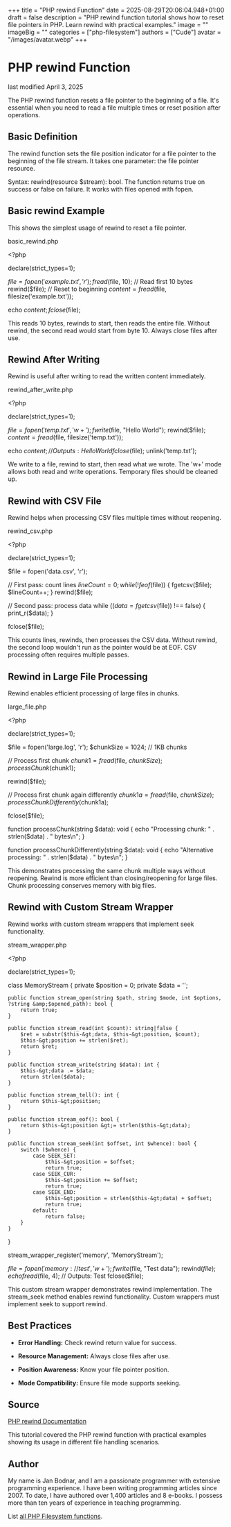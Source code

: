 +++
title = "PHP rewind Function"
date = 2025-08-29T20:06:04.948+01:00
draft = false
description = "PHP rewind function tutorial shows how to reset file pointers in PHP. Learn rewind with practical examples."
image = ""
imageBig = ""
categories = ["php-filesystem"]
authors = ["Cude"]
avatar = "/images/avatar.webp"
+++

# PHP rewind Function

last modified April 3, 2025

The PHP rewind function resets a file pointer to the beginning of a
file. It's essential when you need to read a file multiple times or reset
position after operations.

## Basic Definition

The rewind function sets the file position indicator for a file
pointer to the beginning of the file stream. It takes one parameter: the file
pointer resource.

Syntax: rewind(resource $stream): bool. The function returns true on
success or false on failure. It works with files opened with fopen.

## Basic rewind Example

This shows the simplest usage of rewind to reset a file pointer.

basic_rewind.php
  

&lt;?php

declare(strict_types=1);

$file = fopen('example.txt', 'r');
fread($file, 10); // Read first 10 bytes
rewind($file); // Reset to beginning
$content = fread($file, filesize('example.txt'));

echo $content;
fclose($file);

This reads 10 bytes, rewinds to start, then reads the entire file. Without
rewind, the second read would start from byte 10. Always close files after use.

## Rewind After Writing

Rewind is useful after writing to read the written content immediately.

rewind_after_write.php
  

&lt;?php

declare(strict_types=1);

$file = fopen('temp.txt', 'w+');
fwrite($file, "Hello World");
rewind($file);
$content = fread($file, filesize('temp.txt'));

echo $content; // Outputs: Hello World
fclose($file);
unlink('temp.txt');

We write to a file, rewind to start, then read what we wrote. The 'w+' mode
allows both read and write operations. Temporary files should be cleaned up.

## Rewind with CSV File

Rewind helps when processing CSV files multiple times without reopening.

rewind_csv.php
  

&lt;?php

declare(strict_types=1);

$file = fopen('data.csv', 'r');

// First pass: count lines
$lineCount = 0;
while (!feof($file)) {
    fgetcsv($file);
    $lineCount++;
}
rewind($file);

// Second pass: process data
while (($data = fgetcsv($file)) !== false) {
    print_r($data);
}

fclose($file);

This counts lines, rewinds, then processes the CSV data. Without rewind, the
second loop wouldn't run as the pointer would be at EOF. CSV processing often
requires multiple passes.

## Rewind in Large File Processing

Rewind enables efficient processing of large files in chunks.

large_file.php
  

&lt;?php

declare(strict_types=1);

$file = fopen('large.log', 'r');
$chunkSize = 1024; // 1KB chunks

// Process first chunk
$chunk1 = fread($file, $chunkSize);
processChunk($chunk1);

rewind($file);

// Process first chunk again differently
$chunk1a = fread($file, $chunkSize);
processChunkDifferently($chunk1a);

fclose($file);

function processChunk(string $data): void {
    echo "Processing chunk: " . strlen($data) . " bytes\n";
}

function processChunkDifferently(string $data): void {
    echo "Alternative processing: " . strlen($data) . " bytes\n";
}

This demonstrates processing the same chunk multiple ways without reopening.
Rewind is more efficient than closing/reopening for large files. Chunk processing
conserves memory with big files.

## Rewind with Custom Stream Wrapper

Rewind works with custom stream wrappers that implement seek functionality.

stream_wrapper.php
  

&lt;?php

declare(strict_types=1);

class MemoryStream {
    private $position = 0;
    private $data = '';

    public function stream_open(string $path, string $mode, int $options, ?string &amp;$opened_path): bool {
        return true;
    }

    public function stream_read(int $count): string|false {
        $ret = substr($this-&gt;data, $this-&gt;position, $count);
        $this-&gt;position += strlen($ret);
        return $ret;
    }

    public function stream_write(string $data): int {
        $this-&gt;data .= $data;
        return strlen($data);
    }

    public function stream_tell(): int {
        return $this-&gt;position;
    }

    public function stream_eof(): bool {
        return $this-&gt;position &gt;= strlen($this-&gt;data);
    }

    public function stream_seek(int $offset, int $whence): bool {
        switch ($whence) {
            case SEEK_SET:
                $this-&gt;position = $offset;
                return true;
            case SEEK_CUR:
                $this-&gt;position += $offset;
                return true;
            case SEEK_END:
                $this-&gt;position = strlen($this-&gt;data) + $offset;
                return true;
            default:
                return false;
        }
    }
}

stream_wrapper_register('memory', 'MemoryStream');

$file = fopen('memory://test', 'w+');
fwrite($file, "Test data");
rewind($file);
echo fread($file, 4); // Outputs: Test
fclose($file);

This custom stream wrapper demonstrates rewind implementation. The stream_seek
method enables rewind functionality. Custom wrappers must implement seek to
support rewind.

## Best Practices

- **Error Handling:** Check rewind return value for success.

- **Resource Management:** Always close files after use.

- **Position Awareness:** Know your file pointer position.

- **Mode Compatibility:** Ensure file mode supports seeking.

## Source

[PHP rewind Documentation](https://www.php.net/manual/en/function.rewind.php)

This tutorial covered the PHP rewind function with practical
examples showing its usage in different file handling scenarios.

## Author

My name is Jan Bodnar, and I am a passionate programmer with extensive
programming experience. I have been writing programming articles since 2007.
To date, I have authored over 1,400 articles and 8 e-books. I possess more
than ten years of experience in teaching programming.

List [all PHP Filesystem functions](/php/#php-fs).